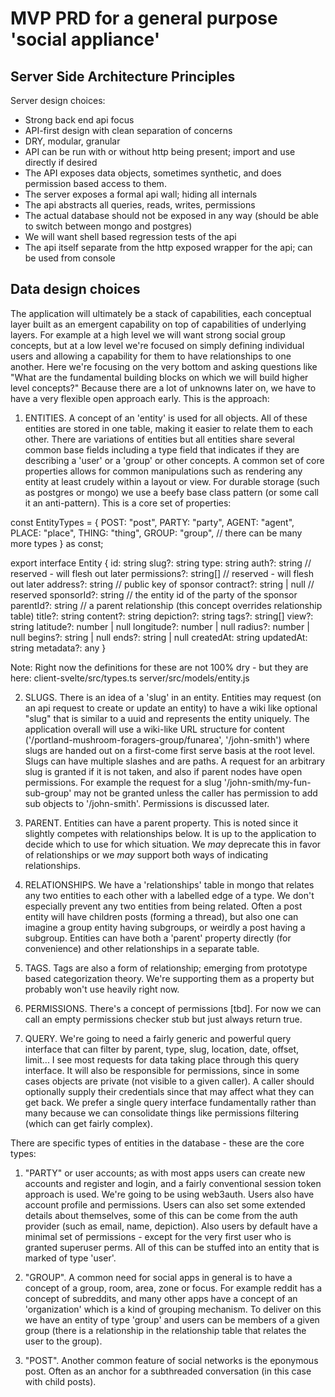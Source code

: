 
# MVP PRD for a general purpose 'social appliance'

## Server Side Architecture Principles

Server design choices:

- Strong back end api focus
- API-first design with clean separation of concerns
- DRY, modular, granular
- API can be run with or without http being present; import and use directly if desired
- The API exposes data objects, sometimes synthetic, and does permission based access to them.
- The server exposes a formal api wall; hiding all internals
- The api abstracts all queries, reads, writes, permissions
- The actual database should not be exposed in any way (should be able to switch between mongo and postgres)
- We will want shell based regression tests of the api
- The api itself separate from the http exposed wrapper for the api; can be used from console

## Data design choices

The application will ultimately be a stack of capabilities, each conceptual layer built as an emergent capability on top of capabilities of underlying layers. For example at a high level we will want strong social group concepts, but at a low level we're focused on simply defining individual users and allowing a capability for them to have relationships to one another. Here we're focusing on the very bottom and asking questions like "What are the fundamental building blocks on which we will build higher level concepts?" Because there are a lot of unknowns later on, we have to have a very flexible open approach early. This is the approach:

1) ENTITIES. A concept of an 'entity' is used for all objects. All of these entities are stored in one table, making it easier to relate them to each other. There are variations of entities but all entities share several common base fields including a type field that indicates if they are describing a 'user' or a 'group' or other concepts. A common set of core properties allows for common manipulations such as rendering any entity at least crudely within a layout or view. For durable storage (such as postgres or mongo) we use a beefy base class pattern (or some call it an anti-pattern). This is a core set of properties:

const EntityTypes = {
  POST: "post",
  PARTY: "party",
  AGENT: "agent",
  PLACE: "place",
  THING: "thing",
  GROUP: "group",
  // there can be many more types
} as const;

export interface Entity {
  id: string
  slug?: string
  type: string
  auth?: string             // reserved - will flesh out later
  permissions?: string[]    // reserved - will flesh out later
  address?: string          // public key of sponsor
  contract?: string | null  // reserved
  sponsorId?: string        // the entity id of the party of the sponsor
  parentId?: string         // a parent relationship (this concept overrides relationship table)
  title?: string
  content?: string
  depiction?: string
  tags?: string[]
  view?: string
  latitude?: number | null
  longitude?: number | null
  radius?: number | null
  begins?: string | null
  ends?: string | null
  createdAt: string
  updatedAt: string
  metadata?: any
}

Note: Right now the definitions for these are not 100% dry - but they are here:
  client-svelte/src/types.ts
  server/src/models/entity.js

2) SLUGS. There is an idea of a 'slug' in an entity. Entities may request (on an api request to create or update an entity) to have a wiki like optional "slug" that is similar to a uuid and represents the entity uniquely. The application overall will use a wiki-like URL structure for content ('/portland-mushroom-foragers-group/funarea', '/john-smith') where slugs are handed out on a first-come first serve basis at the root level. Slugs can have multiple slashes and are paths. A request for an arbitrary slug is granted if it is not taken, and also if parent nodes have open permissions. For example the request for a slug '/john-smith/my-fun-sub-group' may not be granted unless the caller has permission to add sub objects to '/john-smith'. Permissions is discussed later.

3) PARENT. Entities can have a parent property. This is noted since it slightly competes with relationships below. It is up to the application to decide which to use for which situation. We *may* deprecate this in favor of relationships or we *may* support both ways of indicating relationships.

4) RELATIONSHIPS. We have a 'relationships' table in mongo that relates any two entities to each other with a labelled edge of a type. We don't especially prevent any two entities from being related. Often a post entity will have children posts (forming a thread), but also one can imagine a group entity having subgroups, or weirdly a post having a subgroup. Entities can have both a 'parent' property directly (for convenience) and other relationships in a separate table.

5) TAGS. Tags are also a form of relationship; emerging from prototype based categorization theory. We're supporting them as a property but probably won't use heavily right now.

6) PERMISSIONS. There's a concept of permissions [tbd]. For now we can call an empty permissions checker stub but just always return true.

7) QUERY. We're going to need a fairly generic and powerful query interface that can filter by parent, type, slug, location, date, offset, limit... I see most requests for data taking place through this query interface. It will also be responsible for permissions, since in some cases objects are private (not visible to a given caller). A caller should optionally supply their credentials since that may affect what they can get back. We prefer a single query interface fundamentally rather than many because we can consolidate things like permissions filtering (which can get fairly complex).

There are specific types of entities in the database - these are the core types:

1) "PARTY" or user accounts; as with most apps users can create new accounts and register and login, and a fairly conventional session token approach is used. We're going to be using web3auth. Users also have account profile and permissions. Users can also set some extended details about themselves, some of this can be come from the auth provider (such as email, name, depiction). Also users by default have a minimal set of permissions - except for the very first user who is granted superuser perms. All of this can be stuffed into an entity that is marked of type 'user'.

2) "GROUP". A common need for social apps in general is to have a concept of a group, room, area, zone or focus. For example reddit has a concept of subreddits, and many other apps have a concept of an 'organization' which is a kind of grouping mechanism. To deliver on this we have an entity of type 'group' and users can be members of a given group (there is a relationship in the relationship table that relates the user to the group).

3) "POST". Another common feature of social networks is the eponymous post. Often as an anchor for a subthreaded conversation (in this case with child posts).

